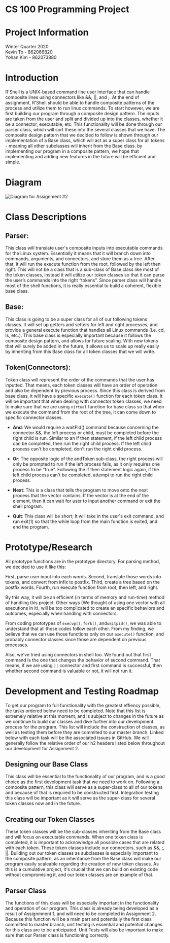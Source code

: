 # CS 100 Programming Project

# Project Information
Winter Quarter 2020<br/>
Kevin To - 862066820<br/>
Yohan Kim - 862073880

# Introduction
R'Shell is a UNIX-based command line user interface that can handle composite lines using connectors like &&, ||, and ;. At the end of assignment, R'Shell should be able to handle composite patterns of the process and utilize them to run linux commands. To start however, we are first building our program through a composite design pattern. The inputs are taken from the user and split and divided up into the classes, whether it be a connector, executable, etc. This functionality will be done through our parser class, which will sort these into the several classes that we have. The composite design pattern that we decided to follow is shown through our implementation of a Base class, which will act as a super class for all tokens - meaning all other subclasses will inherit from the Base class. by implementing our program in a composite pattern, we hope that implementing and adding new features in the future will be efficient and simple.  

# Diagram

![Diagram for Assignment #2](https://github.com/cs100/assignment-cout-ideas/blob/master/images/R'Shell%20Assignment%203.png?raw=true)



# Class Descriptions

## __Parser__:
This class will translate user's composite inputs into executable commands for the Linux system. Essentially it means that it will branch down into commands, arguments, and connectors, and store them as a tree. After that, it will run the execute function from the root, followed by the left then right. This will not be a class that is a sub-class of Base class like most of the token classes, instead it will utilize our token classes so that it can parse the user’s commands into the right “tokens”. Since parser class will handle most of the shell functions, it is really essential to build a coherent, flexible base class. 


## __Base__:
This class is going to be a super class for all of our following tokens classes. It will set up getters and setters for left and right processes, and provide a general execute function that handles all Linux commands (i.e. cd, ls, etc.). This base class is especially important because it follows the composite design pattern, and allows for future scaling. With new tokens that will surely be added in the future, it allows us to scale up really easily by inheriting from this Base class for all token classes that we will write.


## __Token(Connectors)__:
Token class will represent the order of the commands that the user has inputted. That means, each token classes will have an order of operation and also be dependent by previous process. Since this class is derived from base class, it will have a specific `execute()` function for each token class. It will be important that when dealing with connector token classes, we need to make sure that we are using `virtual` function for base class so that when we execute the command from the root of the tree, it can come down to specific connector classes.

  * __And__: We would require a waitPid() command because concerning the connector &&, the left process or child, must be completed before the right child is run. Similar to an if then statement, if the left child process can be completed, then run the right child process. If the left child process can't be completed, don't run the right child process. 

  * __Or__: The opposite logic of the andToken sub-class, the right process will only be prompted to run if the left process fails, as it only requires one process to be "true". Following the if then statement logic again, if the left child process can't be completed, attempt to run the right child process. 

  * __Next__: This is a class that tells the program to move onto the next process that the vector contains. If the vector is at the end of the element, then it can wait for user to input another command or exit the shell program. 

  * __Quit__: This class will be short; It will take in the user's exit command, and run exit(1) so that the while loop from the main function is exited, and end the program. 


# Prototype/Research

All prototype functions are in the prototype directory. For parsing method, we decided to use it like this: 

First, parse user input into each words.
Second, translate those words into tokens, and convert from infix to postfix.
Third, create a tree based on the postfix words. 
Fourth, run execute function from root, then left, and right.

By this way, it will be an efficient (in terms of memory and run-time) method of handling this project. Other ways (We thought of using one vector with all executions in it), will be too complicated to create an specific behaviors and outcomes, especially when handling with connectors. 

From coding prototypes of `execvp()`, `fork()`, and`waitpid()`, we was able to understand that all those codes follow each other. From my finding, we believe that we can use those functions only on our `execute()` function, and probably connector classes since those are dependent on previous processes.

Also, we've tried using connectors in shell too. We found out that first command is the one that changes the behavior of second command. That means, if we are using `||` connector and first command is successful, then whether second command is valuable or not, it will not run it. 

# Development and Testing Roadmap

To get our program to full functionality with the greatest effiency possible, the tasks ordered below need to be completed. Note that this list is extremely relative at this moment, and is subject to changes in the future as we continue to build our classes and dive further into our development process for the program. This list will include the construction of classes, as well as testing them before they are commited to our master branch. Linked below with each task will be the associated issues in GitHub. We will generally follow the relative order of our h2 headers listed below throughout our development for Assignment 2.

## Designing our Base Class
This class will be essential to the functionality of our program, and is a good choice as the first development task that we need to work on. Following a composite pattern, this class will serve as a super-class to all of our tokens and because of that is required to be constructed first. Integration testing this class will be important as it will serve as the super-class for several token classes now and in the future.


## Creating our Token Classes

These token classes will be the sub-classes inheriting from the Base class and will focus on executable commands. When one token class is completed, it is important to acknowledge all possible cases that are related with each token. These token classes include our connectors, such as &&, ;, ||. Building out our token classes as subclasses is especially important to the composite pattern, as an inheritance from the Base class will make our program easily scaleable regarding the creation of new token classes. As this is a cumulative project, it's crucial that we can build on existing code without compromising it, and our token classes are an example of that. 




## Parser Class

The functions of this class will be especially important in the functionality and operation of our program. This class is already being developed as a result of Assignmnent 1, and will need to be completed in Assignment 2. Because this function will be a main part and potentially the first class committed to master branch, unit testing is essential and potential changes for this class are to be anticipated. Unit Tests will also be important to make sure that our Parser class is functioning correctly.




